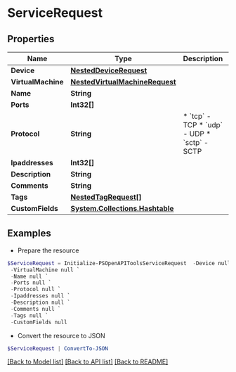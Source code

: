 # ServiceRequest
## Properties

Name | Type | Description | Notes
------------ | ------------- | ------------- | -------------
**Device** | [**NestedDeviceRequest**](NestedDeviceRequest.md) |  | [optional] 
**VirtualMachine** | [**NestedVirtualMachineRequest**](NestedVirtualMachineRequest.md) |  | [optional] 
**Name** | **String** |  | 
**Ports** | **Int32[]** |  | 
**Protocol** | **String** | * &#x60;tcp&#x60; - TCP * &#x60;udp&#x60; - UDP * &#x60;sctp&#x60; - SCTP | [optional] 
**Ipaddresses** | **Int32[]** |  | [optional] 
**Description** | **String** |  | [optional] 
**Comments** | **String** |  | [optional] 
**Tags** | [**NestedTagRequest[]**](NestedTagRequest.md) |  | [optional] 
**CustomFields** | [**System.Collections.Hashtable**](AnyType.md) |  | [optional] 

## Examples

- Prepare the resource
```powershell
$ServiceRequest = Initialize-PSOpenAPIToolsServiceRequest  -Device null `
 -VirtualMachine null `
 -Name null `
 -Ports null `
 -Protocol null `
 -Ipaddresses null `
 -Description null `
 -Comments null `
 -Tags null `
 -CustomFields null
```

- Convert the resource to JSON
```powershell
$ServiceRequest | ConvertTo-JSON
```

[[Back to Model list]](../README.md#documentation-for-models) [[Back to API list]](../README.md#documentation-for-api-endpoints) [[Back to README]](../README.md)

